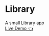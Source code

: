 # Library
A small Library app
<br>
<a href='https://abdlrhman1997.github.io/Landing-Page/'>Live Demo 👈</a>
